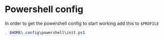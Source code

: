 # Powershell config
In order to get the powershell config to start working add this to `$PROFILE`
```ps1
. $HOME\.config\powershell\init.ps1
```
